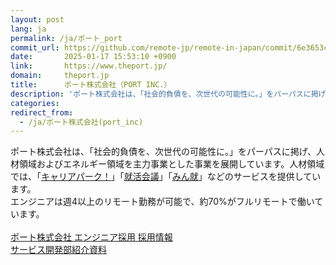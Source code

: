 ```yaml
---
layout: post
lang: ja
permalink: /ja/ポート_port
commit_url: https://github.com/remote-jp/remote-in-japan/commit/6e3653c749b3ecef38dec06c0fbcaf6fbfc6c6e9
date:       2025-01-17 15:53:10 +0900
link:       https://www.theport.jp/
domain:     theport.jp
title:      ポート株式会社（PORT INC.）
description: 'ポート株式会社は、「社会的負債を、次世代の可能性に。」をパーパスに掲げ、人材領域およびエネルギー領域を主力事業とした事業を展開しています。人材領域では、「キャリアパーク！」「就活会議」「みん就」などのサービスを提供しています。 エンジニアは週4以上のリモート勤務が可能で、約70%がフルリモートで働いています。  ポート株式会社 エンジニア採用 採用情報 サービス開発部紹介資料'
categories: 
redirect_from:
  - /ja/ポート株式会社(port_inc)
---
```


<p>ポート株式会社は、「社会的負債を、次世代の可能性に。」をパーパスに掲げ、人材領域およびエネルギー領域を主力事業とした事業を展開しています。人材領域では、「<a href="https://careerpark.jp/">キャリアパーク！</a>」「<a href="https://syukatsu-kaigi.jp/">就活会議</a>」「<a href="https://www.nikki.ne.jp/">みん就</a>」などのサービスを提供しています。<br />エンジニアは週4以上のリモート勤務が可能で、約70%がフルリモートで働いています。<br /><br /><a href="https://www.theport.jp/recruit/info/engineer/">ポート株式会社 エンジニア採用 採用情報</a><br /><a href="https://speakerdeck.com/portinc/f80a16a4d62c6cfcef6da34a5838ab0d">サービス開発部紹介資料</a></p>

